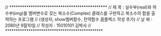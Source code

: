 // **********************************************
// 제 목 : 실수부(real)와 허수부(img)를 멤버변수로 갖는 복소수(Complex) 클래스를 구현하고 복소수의 합을 출력하는 프로그램
//         (생성자, show멤버함수, 전역함수 콤플렉스 작성 추가)
// 날 짜 : 2080년 9월10일
// 작성자 : 15010101 김박사
// **********************************************
